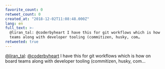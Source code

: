 ```yaml
---
favorite_count: 0
retweet_count: 0
created_at: "2018-12-02T11:08:48.000Z"
lang: en
full_text: >-
  @liran_tal: @coderbyheart I have this for git workflows which is how on board
  teams along with developer tooling (commitizen, husky, com…
retweeted: true
---
```


[@liran_tal](https://twitter.com/liran_tal):
[@coderbyheart](https://twitter.com/coderbyheart) I have this for git workflows
which is how on board teams along with developer tooling (commitizen, husky,
com…
